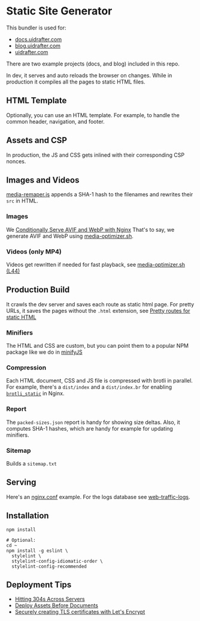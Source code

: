 # Static Site Generator

This bundler is used for:
- [docs.uidrafter.com](https://docs.uidrafter.com)
- [blog.uidrafter.com](https://blog.uidrafter.com)
- [uidrafter.com](https://uidrafter.com)

There are two example projects (docs, and blog) included in this repo.
 
In dev, it serves and auto reloads the browser on changes. While
in production it compiles all the pages to static HTML files.


## HTML Template
Optionally, you can use an HTML template. For example,
to handle the common header, navigation, and footer.


## Assets and CSP
In production, the JS and CSS gets inlined with their corresponding CSP nonces.


## Images and Videos
[media-remaper.js](./media-remaper.js) appends a SHA-1 hash to the filenames
and rewrites their `src` in HTML.

### Images
We [Conditionally Serve AVIF and WebP with Nginx](https://blog.uidrafter.com/conditional-avif-for-video-posters)
That's to say, we generate AVIF and WebP using [media-optimizer.sh](./media-optimizer.sh).

### Videos (only MP4)
Videos get rewritten if needed for fast playback, see [media-optimizer.sh (L44)](./media-optimizer.sh#L44)


## Production Build
It crawls the dev server and saves each route as static html page. For pretty
URLs, it saves the pages without the `.html` extension, see [Pretty routes
for static HTML](https://blog.uidrafter.com/pretty-routes-for-static-html)

### Minifiers
The HTML and CSS are custom, but you can point them to
a popular NPM package like we do in [minifyJS](./minifyJS.js)

### Compression
Each HTML document, CSS and JS file is compressed with brotli in parallel.
For example, there's a `dist/index` and a `dist/index.br` for enabling
[`brotli_static`](https://github.com/google/ngx_brotli#brotli_static) in Nginx.

### Report
The `packed-sizes.json` report is handy for showing size deltas. Also, it
computes SHA-1 hashes, which are handy for example for updating minifiers.

### Sitemap
Builds a `sitemap.txt`


## Serving
Here's an
[nginx.conf](https://github.com/uxtely/ops-utils/blob/main/location-server/jails/nginx_j/usr/local/etc/nginx/nginx.conf)
example. For the logs
database see [web-traffic-logs](https://github.com/uxtely/ops-utils/tree/main/web-traffic-logs/).


## Installation
```shell script
npm install

# Optional:
cd ~
npm install -g eslint \
  stylelint \
  stylelint-config-idiomatic-order \
  stylelint-config-recommended 
```

## Deployment Tips
- [Hitting 304s Across Servers](https://blog.uidrafter.com/hitting-304-across-servers)
- [Deploy Assets Before Documents](https://blog.uidrafter.com/deploy-assets-before-documents)
- [Securely creating TLS certificates with Let's Encrypt](https://blog.uidrafter.com/isolated-tls-certificate-creation)
